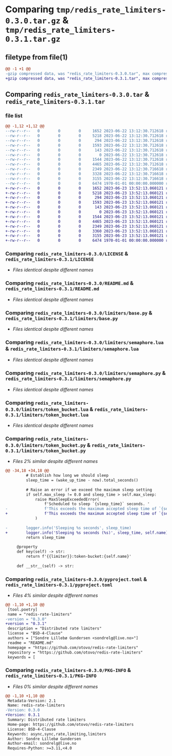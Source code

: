 # Comparing `tmp/redis_rate_limiters-0.3.0.tar.gz` & `tmp/redis_rate_limiters-0.3.1.tar.gz`

## filetype from file(1)

```diff
@@ -1 +1 @@
-gzip compressed data, was "redis_rate_limiters-0.3.0.tar", max compression
+gzip compressed data, was "redis_rate_limiters-0.3.1.tar", max compression
```

## Comparing `redis_rate_limiters-0.3.0.tar` & `redis_rate_limiters-0.3.1.tar`

### file list

```diff
@@ -1,12 +1,12 @@
--rw-r--r--   0        0        0     1652 2023-06-22 13:12:30.712618 redis_rate_limiters-0.3.0/LICENSE
--rw-r--r--   0        0        0     5218 2023-06-22 13:12:30.712618 redis_rate_limiters-0.3.0/README.md
--rw-r--r--   0        0        0      294 2023-06-22 13:12:30.712618 redis_rate_limiters-0.3.0/limiters/__init__.py
--rw-r--r--   0        0        0     1593 2023-06-22 13:12:30.712618 redis_rate_limiters-0.3.0/limiters/base.py
--rw-r--r--   0        0        0      143 2023-06-22 13:12:30.712618 redis_rate_limiters-0.3.0/limiters/exceptions.py
--rw-r--r--   0        0        0        0 2023-06-22 13:12:30.712618 redis_rate_limiters-0.3.0/limiters/py.typed
--rw-r--r--   0        0        0     1544 2023-06-22 13:12:30.712618 redis_rate_limiters-0.3.0/limiters/semaphore.lua
--rw-r--r--   0        0        0     4465 2023-06-22 13:12:30.712618 redis_rate_limiters-0.3.0/limiters/semaphore.py
--rw-r--r--   0        0        0     2349 2023-06-22 13:12:30.716618 redis_rate_limiters-0.3.0/limiters/token_bucket.lua
--rw-r--r--   0        0        0     3328 2023-06-22 13:12:30.716618 redis_rate_limiters-0.3.0/limiters/token_bucket.py
--rw-r--r--   0        0        0     3155 2023-06-22 13:12:30.716618 redis_rate_limiters-0.3.0/pyproject.toml
--rw-r--r--   0        0        0     6474 1970-01-01 00:00:00.000000 redis_rate_limiters-0.3.0/PKG-INFO
+-rw-r--r--   0        0        0     1652 2023-06-23 13:52:13.060121 redis_rate_limiters-0.3.1/LICENSE
+-rw-r--r--   0        0        0     5218 2023-06-23 13:52:13.060121 redis_rate_limiters-0.3.1/README.md
+-rw-r--r--   0        0        0      294 2023-06-23 13:52:13.060121 redis_rate_limiters-0.3.1/limiters/__init__.py
+-rw-r--r--   0        0        0     1593 2023-06-23 13:52:13.060121 redis_rate_limiters-0.3.1/limiters/base.py
+-rw-r--r--   0        0        0      143 2023-06-23 13:52:13.060121 redis_rate_limiters-0.3.1/limiters/exceptions.py
+-rw-r--r--   0        0        0        0 2023-06-23 13:52:13.060121 redis_rate_limiters-0.3.1/limiters/py.typed
+-rw-r--r--   0        0        0     1544 2023-06-23 13:52:13.060121 redis_rate_limiters-0.3.1/limiters/semaphore.lua
+-rw-r--r--   0        0        0     4465 2023-06-23 13:52:13.060121 redis_rate_limiters-0.3.1/limiters/semaphore.py
+-rw-r--r--   0        0        0     2349 2023-06-23 13:52:13.060121 redis_rate_limiters-0.3.1/limiters/token_bucket.lua
+-rw-r--r--   0        0        0     3360 2023-06-23 13:52:13.060121 redis_rate_limiters-0.3.1/limiters/token_bucket.py
+-rw-r--r--   0        0        0     3155 2023-06-23 13:52:13.060121 redis_rate_limiters-0.3.1/pyproject.toml
+-rw-r--r--   0        0        0     6474 1970-01-01 00:00:00.000000 redis_rate_limiters-0.3.1/PKG-INFO
```

### Comparing `redis_rate_limiters-0.3.0/LICENSE` & `redis_rate_limiters-0.3.1/LICENSE`

 * *Files identical despite different names*

### Comparing `redis_rate_limiters-0.3.0/README.md` & `redis_rate_limiters-0.3.1/README.md`

 * *Files identical despite different names*

### Comparing `redis_rate_limiters-0.3.0/limiters/base.py` & `redis_rate_limiters-0.3.1/limiters/base.py`

 * *Files identical despite different names*

### Comparing `redis_rate_limiters-0.3.0/limiters/semaphore.lua` & `redis_rate_limiters-0.3.1/limiters/semaphore.lua`

 * *Files identical despite different names*

### Comparing `redis_rate_limiters-0.3.0/limiters/semaphore.py` & `redis_rate_limiters-0.3.1/limiters/semaphore.py`

 * *Files identical despite different names*

### Comparing `redis_rate_limiters-0.3.0/limiters/token_bucket.lua` & `redis_rate_limiters-0.3.1/limiters/token_bucket.lua`

 * *Files identical despite different names*

### Comparing `redis_rate_limiters-0.3.0/limiters/token_bucket.py` & `redis_rate_limiters-0.3.1/limiters/token_bucket.py`

 * *Files 2% similar despite different names*

```diff
@@ -34,18 +34,18 @@
         # Establish how long we should sleep
         sleep_time = (wake_up_time - now).total_seconds()
 
         # Raise an error if we exceed the maximum sleep setting
         if self.max_sleep != 0.0 and sleep_time > self.max_sleep:
             raise MaxSleepExceededError(
                 f'Scheduled to sleep `{sleep_time}` seconds. '
-                f'This exceeds the maximum accepted sleep time of `{self.max_sleep}` seconds.'
+                f'This exceeds the maximum accepted sleep time of `{self.max_sleep}` seconds for {self.name}.'
             )
 
-        logger.info('Sleeping %s seconds', sleep_time)
+        logger.info('Sleeping %s seconds (%s)', sleep_time, self.name)
         return sleep_time
 
     @property
     def key(self) -> str:
         return f'{{limiter}}:token-bucket:{self.name}'
 
     def __str__(self) -> str:
```

### Comparing `redis_rate_limiters-0.3.0/pyproject.toml` & `redis_rate_limiters-0.3.1/pyproject.toml`

 * *Files 4% similar despite different names*

```diff
@@ -1,10 +1,10 @@
 [tool.poetry]
 name = "redis-rate-limiters"
-version = "0.3.0"
+version = "0.3.1"
 description = "Distributed rate limiters"
 license = "BSD-4-Clause"
 authors = ["Sondre Lillebø Gundersen <sondrelg@live.no>"]
 readme = "README.md"
 homepage = "https://github.com/otovo/redis-rate-limiters"
 repository = "https://github.com/otovo/redis-rate-limiters"
 keywords = [
```

### Comparing `redis_rate_limiters-0.3.0/PKG-INFO` & `redis_rate_limiters-0.3.1/PKG-INFO`

 * *Files 0% similar despite different names*

```diff
@@ -1,10 +1,10 @@
 Metadata-Version: 2.1
 Name: redis-rate-limiters
-Version: 0.3.0
+Version: 0.3.1
 Summary: Distributed rate limiters
 Home-page: https://github.com/otovo/redis-rate-limiters
 License: BSD-4-Clause
 Keywords: async,sync,rate,limiting,limiters
 Author: Sondre Lillebø Gundersen
 Author-email: sondrelg@live.no
 Requires-Python: >=3.11,<4.0
```

